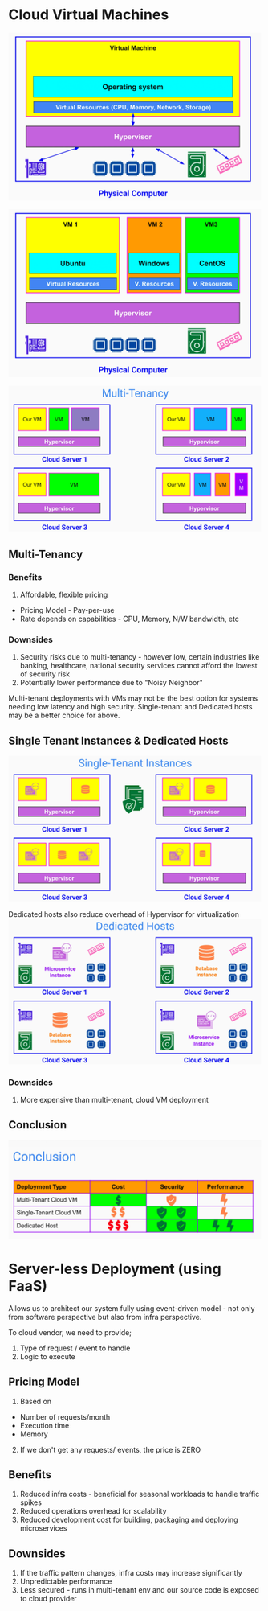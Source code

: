 # Cloud Virtual Machines 
![VM!](images/vm1.png)

![VM!](images/vm2.png)

![VM!](images/vm3.png)

## Multi-Tenancy
### Benefits
1. Affordable, flexible pricing
- Pricing Model - Pay-per-use
- Rate depends on capabilities - CPU, Memory, N/W bandwidth, etc

### Downsides
1. Security risks due to multi-tenancy - however low, certain industries like banking, healthcare, national security services cannot afford the lowest of security risk
2. Potentially lower performance due to "Noisy Neighbor"

Multi-tenant deployments with VMs may not be the best option for systems needing low latency and high security.
Single-tenant and Dedicated hosts may be a better choice for above.

## Single Tenant Instances & Dedicated Hosts
![VM!](images/vm4.png)

Dedicated hosts also reduce overhead of Hypervisor for virtualization
![VM!](images/vm5.png)

### Downsides
1. More expensive than multi-tenant, cloud VM deployment

## Conclusion
![VM!](images/vm6.png)

# Server-less Deployment (using FaaS)
Allows us to architect our system fully using event-driven model - not only from software perspective but also from infra perspective. 

To cloud vendor, we need to provide;
1. Type of request / event to handle
2. Logic to execute

## Pricing Model
1. Based on 
- Number of requests/month
- Execution time
- Memory
2. If we don't get any requests/ events, the price is ZERO

## Benefits
1. Reduced infra costs - beneficial for seasonal workloads to handle traffic spikes
2. Reduced operations overhead for scalability
3. Reduced development cost for building, packaging and deploying microservices

## Downsides
1. If the traffic pattern changes, infra costs may increase significantly
2. Unpredictable performance
3. Less secured - runs in multi-tenant env and our source code is exposed to cloud provider
